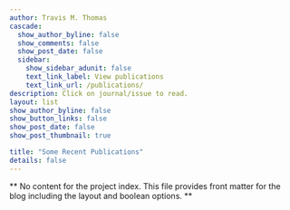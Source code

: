 ```yaml
---
author: Travis M. Thomas
cascade:
  show_author_byline: false
  show_comments: false
  show_post_date: false
  sidebar:
    show_sidebar_adunit: false
    text_link_label: View publications
    text_link_url: /publications/
description: Click on journal/issue to read.
layout: list
show_author_byline: false
show_button_links: false
show_post_date: false
show_post_thumbnail: true

title: "Some Recent Publications"
details: false
---
```


** No content for the project index. This file provides front matter for the blog including the layout and boolean options. **

